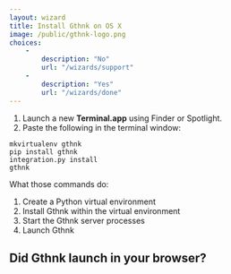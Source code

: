 ```yaml
---
layout: wizard
title: Install Gthnk on OS X
image: /public/gthnk-logo.png
choices:
    -
        description: "No"
        url: "/wizards/support"
    -
        description: "Yes"
        url: "/wizards/done"
---
```


1. Launch a new **Terminal.app** using Finder or Spotlight.
2. Paste the following in the terminal window:

```
mkvirtualenv gthnk
pip install gthnk
integration.py install
gthnk
```

What those commands do:

1. Create a Python virtual environment
2. Install Gthnk within the virtual environment
3. Start the Gthnk server processes
4. Launch Gthnk

## Did Gthnk launch in your browser?
